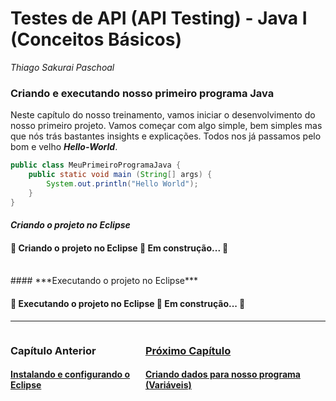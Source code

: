 # **Testes de API (API Testing) - Java I (Conceitos Básicos)**

*Thiago Sakurai Paschoal*

<h3 id="criando-executando-projeto">
    <strong>Criando e executando nosso primeiro programa Java</strong>
</h3>

Neste capítulo do nosso treinamento, vamos iniciar o desenvolvimento do nosso primeiro projeto. Vamos começar com algo simple, bem simples mas que nós trás bastantes insights e explicações. Todos nos já passamos pelo bom e velho ***Hello-World***.

```java
public class MeuPrimeiroProgramaJava {
    public static void main (String[] args) {
        System.out.println("Hello World");
    }
}
```

#### ***Criando o projeto no Eclipse***
<h4> 
	🚧  Criando o projeto no Eclipse 🚀 Em construção...  🚧
</h4>
<br>
#### ***Executando o projeto no Eclipse***
<h4> 
	🚧  Executando o projeto no Eclipse 🚀 Em construção...  🚧
</h4>

------

<div style="display: flex; justify-content: space-between; width: 100%;">
    <div>
      <h3><strong>Capítulo Anterior</strong></h3>
      <h4><a href="03.md" target="_blank">Instalando e configurando o Eclipse</h4>
    </div>
    <div>
      <h3><strong>Próximo Capítulo</strong></h3>
      <h4><a href="05.md" target="_blank">Criando dados para nosso programa (Variáveis)</h4>
    </div>
</div>
